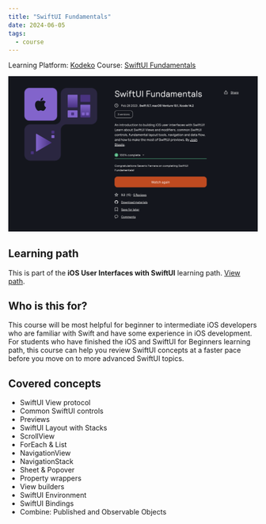 ```yaml
---
title: "SwiftUI Fundamentals"
date: 2024-06-05
tags:
  - course
---
```

Learning Platform: [Kodeko](https://www.kodeco.com/)
Course: [SwiftUI Fundamentals](https://www.kodeco.com/37678937-swiftui-fundamentals)

<!-- truncate -->

![Icon](certificate-swiftui-fundamentals.png)

## Learning path

This is part of the **iOS User Interfaces with SwiftUI** learning path. [View path](https://www.kodeco.com/ios/paths/iosuserinterface).

## Who is this for?

This course will be most helpful for beginner to intermediate iOS developers who are familiar with Swift and have some experience in iOS development. For students who have finished the iOS and SwiftUI for Beginners learning path, this course can help you review SwiftUI concepts at a faster pace before you move on to more advanced SwiftUI topics.

## Covered concepts

- SwiftUI View protocol
- Common SwiftUI controls
- Previews
- SwiftUI Layout with Stacks
- ScrollView
- ForEach & List
- NavigationView
- NavigationStack
- Sheet & Popover
- Property wrappers
- View builders
- SwiftUI Environment
- SwiftUI Bindings
- Combine: Published and Observable Objects

